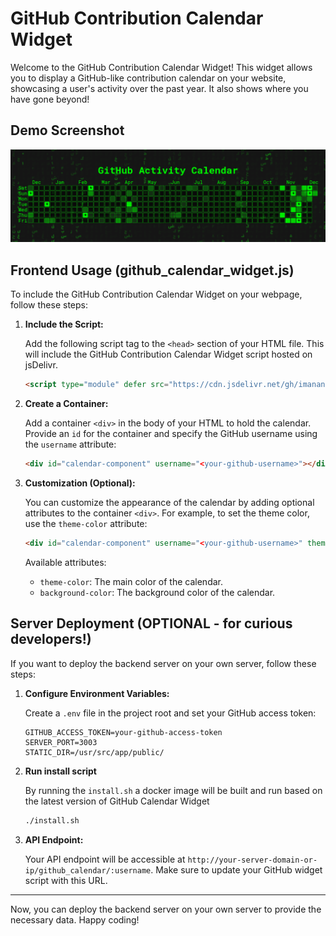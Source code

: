 # GitHub Contribution Calendar Widget

Welcome to the GitHub Contribution Calendar Widget! This widget allows you to display a GitHub-like contribution calendar on your website, showcasing a user's activity over the past year. It also shows where you have gone beyond!

## Demo Screenshot

![Demo Screenshot Image](https://raw.githubusercontent.com/imananoosheh/github-contributions-fetch/main/Screenshot_2024-01-04_at_12-44-28_Iman_Anoosheh_Portfolio.png)

## Frontend Usage (github_calendar_widget.js)

To include the GitHub Contribution Calendar Widget on your webpage, follow these steps:

1. **Include the Script:**

   Add the following script tag to the `<head>` section of your HTML file. This will include the GitHub Contribution Calendar Widget script hosted on jsDelivr.

   ```html
   <script type="module" defer src="https://cdn.jsdelivr.net/gh/imananoosheh/github-contributions-fetch@latest/github_calendar_widget.js"></script>
   ```

2. **Create a Container:**

   Add a container `<div>` in the body of your HTML to hold the calendar. Provide an `id` for the container and specify the GitHub username using the `username` attribute:

   ```html
   <div id="calendar-component" username="<your-github-username>"></div>
   ```

3. **Customization (Optional):**

   You can customize the appearance of the calendar by adding optional attributes to the container `<div>`. For example, to set the theme color, use the `theme-color` attribute:

   ```html
   <div id="calendar-component" username="<your-github-username>" theme-color="#4285f4"></div>
   ```

   Available attributes:
   - `theme-color`: The main color of the calendar.
   - `background-color`: The background color of the calendar.

## Server Deployment (OPTIONAL - for curious developers!)

If you want to deploy the backend server on your own server, follow these steps:

1. **Configure Environment Variables:**

   Create a `.env` file in the project root and set your GitHub access token:

   ```env
   GITHUB_ACCESS_TOKEN=your-github-access-token
   SERVER_PORT=3003
   STATIC_DIR=/usr/src/app/public/
   ```

2. **Run install script**

   By running the `install.sh` a docker image will be built and run based on the latest version of GitHub Calendar Widget

   ```bash
   ./install.sh
   ```

3. **API Endpoint:**

   Your API endpoint will be accessible at `http://your-server-domain-or-ip/github_calendar/:username`. Make sure to update your GitHub widget script with this URL.

---
Now, you can deploy the backend server on your own server to provide the necessary data. Happy coding!
